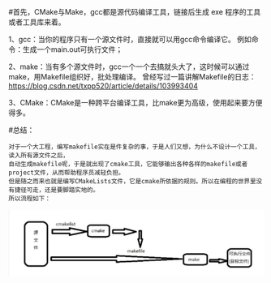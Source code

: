 #首先，CMake与Make，gcc都是源代码编译工具，链接后生成 exe 程序的工具或者工具库来着。

1、gcc：当你的程序只有一个源文件时，直接就可以用gcc命令编译它。 例如命令：<gcc main.c>生成一个main.out可执行文件；

2、make：当有多个源文件时，gcc一个一个去搞就头大了，这时候可以通过make，用Makefile组织好，批处理编译。
曾经写过一篇讲解Makefile的日志：https://blog.csdn.net/txpp520/article/details/103993404

3、CMake：CMake是一种跨平台编译工具，比make更为高级，使用起来要方便得多。


#总结：
```
对于一个大工程，编写makefile实在是件复杂的事，于是人们又想，为什么不设计一个工具，读入所有源文件之后，
自动生成makefile呢，于是就出现了cmake工具，它能够输出各种各样的makefile或者project文件，从而帮助程序员减轻负担。
但是随之而来也就是编写CMakeLists文件，它是cmake所依据的规则。所以在编程的世界里没有捷径可走，还是要脚踏实地的。
所以流程如下：
```
![avatar](CMakeList执行原理.png)    
